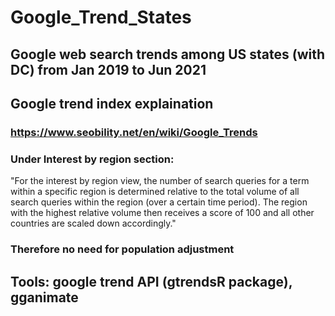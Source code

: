# Google_Trend_States
## Google web search trends among US states (with DC) from Jan 2019 to Jun 2021


## Google trend index explaination

### https://www.seobility.net/en/wiki/Google_Trends 
### Under Interest by region section:
"For the interest by region view, the number of search queries for a term  within a specific region is determined relative to the total volume of all 
search queries within the region (over a certain time period). The region with the highest relative volume then receives a score of 100 and all 
other countries are scaled down accordingly."
### Therefore no need for population adjustment

## Tools: google trend API (gtrendsR package), gganimate

